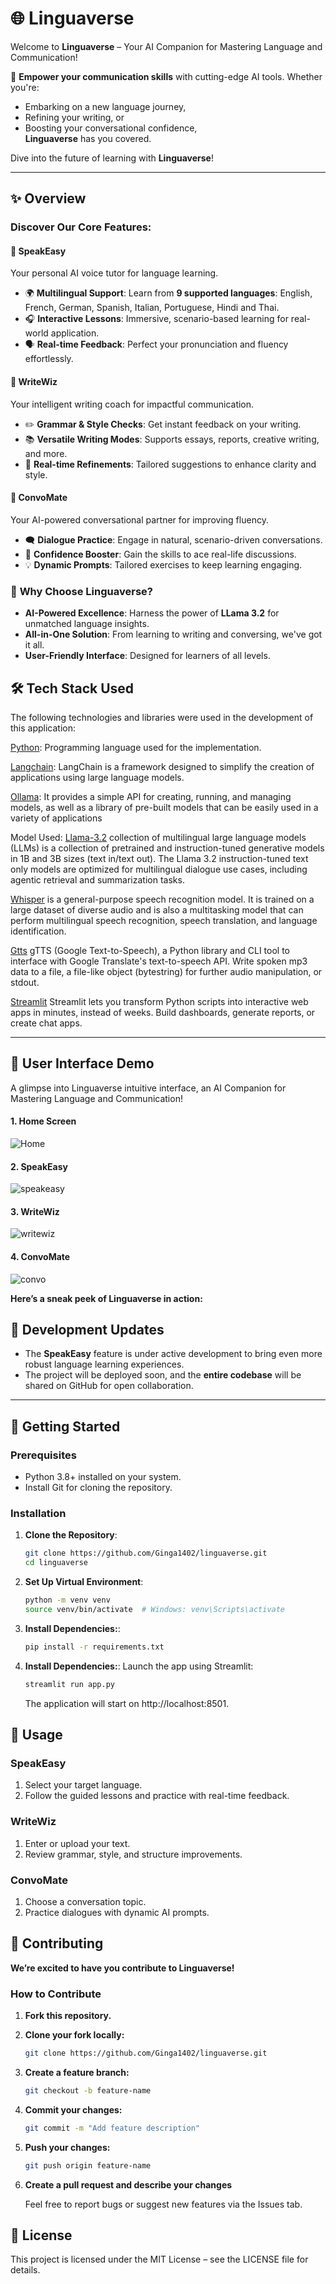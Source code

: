 # 🌐 **Linguaverse**

Welcome to **Linguaverse** – Your AI Companion for Mastering Language and Communication!

🌟 **Empower your communication skills** with cutting-edge AI tools. Whether you're:  
- Embarking on a new language journey,  
- Refining your writing, or  
- Boosting your conversational confidence,  
**Linguaverse** has you covered.  

Dive into the future of learning with **Linguaverse**!  

---

## ✨ **Overview**

### Discover Our Core Features:

#### 🏫 **SpeakEasy**
Your personal AI voice tutor for language learning.  
- 🌍 **Multilingual Support**: Learn from **9 supported languages**: English, French, German, Spanish, Italian, Portuguese, Hindi and Thai.  
- 🎧 **Interactive Lessons**: Immersive, scenario-based learning for real-world application.  
- 🗣️ **Real-time Feedback**: Perfect your pronunciation and fluency effortlessly.  

#### 📝 **WriteWiz**
Your intelligent writing coach for impactful communication.  
- ✏️ **Grammar & Style Checks**: Get instant feedback on your writing.  
- 📚 **Versatile Writing Modes**: Supports essays, reports, creative writing, and more.  
- 🚀 **Real-time Refinements**: Tailored suggestions to enhance clarity and style.  

#### 🎤 **ConvoMate**
Your AI-powered conversational partner for improving fluency.  
- 🗨️ **Dialogue Practice**: Engage in natural, scenario-driven conversations.  
- 🌟 **Confidence Booster**: Gain the skills to ace real-life discussions.  
- 💡 **Dynamic Prompts**: Tailored exercises to keep learning engaging.  

### 🌟 **Why Choose Linguaverse?**
- **AI-Powered Excellence**: Harness the power of **LLama 3.2** for unmatched language insights.  
- **All-in-One Solution**: From learning to writing and conversing, we've got it all.  
- **User-Friendly Interface**: Designed for learners of all levels.  



## 🛠️ **Tech Stack Used**
 
The following technologies and libraries were used in the development of this application:

[Python](https://www.python.org/): Programming language used for the implementation.

[Langchain](https://www.langchain.com/): LangChain is a framework designed to simplify the creation of applications using large language models.

[Ollama](https://ollama.com/): It provides a simple API for creating, running, and managing models, as well as a library of pre-built models that can be easily used in a
variety of applications

Model Used: [Llama-3.2](https://huggingface.co/meta-llama/Llama-3.2-3B-Instruct) collection of multilingual large language models (LLMs) is a collection of pretrained and instruction-tuned generative models in 1B and 3B sizes (text in/text out). The Llama 3.2 instruction-tuned text only models are optimized for multilingual dialogue use cases, including agentic retrieval and summarization tasks.

[Whisper](https://github.com/openai/whisper) is a general-purpose speech recognition model. It is trained on a large dataset of diverse audio and is also a multitasking model that can perform multilingual speech recognition, speech translation, and language identification.

[Gtts](https://pypi.org/project/gTTS/) gTTS (Google Text-to-Speech), a Python library and CLI tool to interface with Google Translate's text-to-speech API. Write spoken mp3 data to a file, a file-like object (bytestring) for further audio manipulation, or stdout.

[Streamlit](https://streamlit.io/) Streamlit lets you transform Python scripts into interactive web apps in minutes, instead of weeks. Build dashboards, generate reports, or create chat apps.

---

## 🎨 **User Interface Demo**

A glimpse into Linguaverse intuitive interface, an AI Companion for Mastering Language and Communication!

#### 1. Home Screen 

![Home](https://github.com/user-attachments/assets/9ab71398-48b0-4858-8cdc-8db1ed061ac3)


#### 2. SpeakEasy

![speakeasy](https://github.com/user-attachments/assets/700ed6ed-c7c9-4a9d-9bcf-4d5c128b0439)

#### 3. WriteWiz

![writewiz](https://github.com/user-attachments/assets/e1454a06-9ee0-4fd3-9e6c-572bc23f2250)


#### 4. ConvoMate


![convo](https://github.com/user-attachments/assets/e8ce9217-6508-450f-a436-c01adfbec22b)


**Here’s a sneak peek of Linguaverse in action:**

## 🚧 **Development Updates**

- The **SpeakEasy** feature is under active development to bring even more robust language learning experiences.  
- The project will be deployed soon, and the **entire codebase** will be shared on GitHub for open collaboration.  

---


## 🚀 **Getting Started**

### **Prerequisites**
- Python 3.8+ installed on your system.  
- Install Git for cloning the repository.  

### **Installation**
1. **Clone the Repository**:  
   ```bash
   git clone https://github.com/Ginga1402/linguaverse.git
   cd linguaverse
   ```

2. **Set Up Virtual Environment**:
   ```bash
   python -m venv venv
   source venv/bin/activate  # Windows: venv\Scripts\activate
   ```

3. **Install Dependencies:**:
   ```bash
   pip install -r requirements.txt

   ```

4. **Install Dependencies:**:
   Launch the app using Streamlit:
   ```bash
   streamlit run app.py
   ```
   The application will start on http://localhost:8501.


## 📖 **Usage**

### **SpeakEasy**

1. Select your target language.
2. Follow the guided lessons and practice with real-time feedback.

### **WriteWiz**

1. Enter or upload your text.
2. Review grammar, style, and structure improvements.

### **ConvoMate**

1. Choose a conversation topic.
2. Practice dialogues with dynamic AI prompts.



## 🤝 **Contributing**

**We’re excited to have you contribute to Linguaverse!**

### **How to Contribute**

1. **Fork this repository.**

2. **Clone your fork locally:**
   ```bash
   git clone https://github.com/Ginga1402/linguaverse.git
   ```

3. **Create a feature branch:**
   ```bash
   git checkout -b feature-name
   ```

4. **Commit your changes:**
   ```bash
   git commit -m "Add feature description"
   ```

5. **Push your changes:**
   ```bash
   git push origin feature-name
   ```

6. **Create a pull request and describe your changes**

   Feel free to report bugs or suggest new features via the Issues tab.



## 📜 **License**

This project is licensed under the MIT License – see the LICENSE file for details.
   


